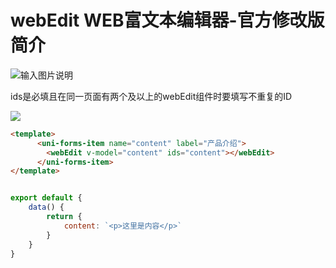 # webEdit WEB富文本编辑器-官方修改版 简介
![输入图片说明](20220903130550.jpg)

ids是必填且在同一页面有两个及以上的webEdit组件时要填写不重复的ID

![](https://7463-tcb-4sotguuynvcrc4qec556a-7e2cec-1302588695.tcb.qcloud.la/other/20220903130550.jpg)

```html
<template>
      <uni-forms-item name="content" label="产品介绍">
        <webEdit v-model="content" ids="content"></webEdit>
      </uni-forms-item>
</template>

```

```javascript

export default {
	data() { 
		return {
			content: `<p>这里是内容</p>`
		}
	}
}
```